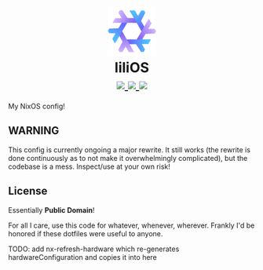 <h1 align="center">
	<img src="./.github/assets/nixos-logo.png" width="100px"/>
	<br>
	liliOS
	<br>
	<div align="center">
		<a = href="https://nixos.org">
			<img src="https://img.shields.io/badge/NixOS-25.05-blue.svg?style=for-the-badge&labelColor=1E1E2E&logo=NixOS&logoColor=C6A0F6&color=A5ADCB">
		</a>
		<a href="https://github.com/leoluxo/dots/">
			<img src="https://img.shields.io/github/repo-size/leoluxo/dots?color=A5ADCB&labelColor=1E1E2E&style=for-the-badge&logo=github&logoColor=C6A0F6">
		</a>
		<a>
			<img src="https://img.shields.io/static/v1.svg?style=for-the-badge&label=License&message=CC0&colorA=1E1E2E&colorB=A5ADCB&logo=unlicense&logoColor=C6A0F6&"/>
		</a>
	</div>
</h1>

My NixOS config!

## WARNING
This config is currently ongoing a major rewrite. It still works (the rewrite is done continuously as to not make it overwhelmingly complicated), but the codebase is a mess. Inspect/use at your own risk!

## License
Essentially **Public Domain**!

For all I care, use this code for whatever, whenever, wherever.
Frankly I'd be honored if these dotfiles were useful to anyone.



TODO: add nx-refresh-hardware which re-generates hardwareConfiguration and copies it into here